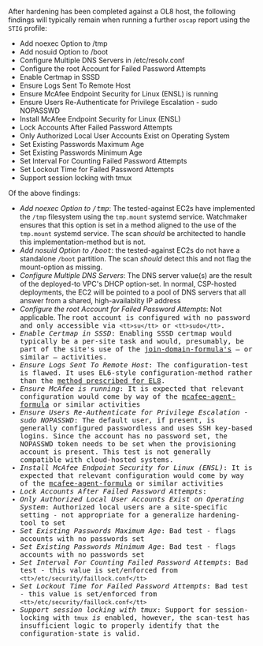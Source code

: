 After hardening has been completed against a OL8 host, the following findings will typically remain when running a further `oscap` report using the `STIG` profile:

* Add noexec Option to /tmp
* Add nosuid Option to /boot
* Configure Multiple DNS Servers in /etc/resolv.conf
* Configure the root Account for Failed Password Attempts
* Enable Certmap in SSSD
* Ensure Logs Sent To Remote Host
* Ensure McAfee Endpoint Security for Linux (ENSL) is running
* Ensure Users Re-Authenticate for Privilege Escalation - sudo NOPASSWD
* Install McAfee Endpoint Security for Linux (ENSL)
* Lock Accounts After Failed Password Attempts
* Only Authorized Local User Accounts Exist on Operating System
* Set Existing Passwords Maximum Age
* Set Existing Passwords Minimum Age
* Set Interval For Counting Failed Password Attempts
* Set Lockout Time for Failed Password Attempts
* Support session locking with tmux

Of the above findings:
* <i>Add noexec Option to <tt>/tmp</tt></i>: The tested-against EC2s have implemented the `/tmp` filesystem using the `tmp.mount` systemd service. Watchmaker ensures that this option is set in a method aligned to the use of the `tmp.mount` systemd service. The scan *should* be architected to handle this implementation-method but is not.
* <i>Add nosuid Option to <tt>/boot</tt></i>: the tested-against EC2s do not have a standalone `/boot` partition. The scan *should* detect this and not flag the mount-option as missing.
* <i>Configure Multiple DNS Servers</i>: The DNS server value(s) are the result of the deployed-to VPC's DHCP option-set. In normal, CSP-hosted deployments, the EC2 will be pointed to a pool of DNS servers that all answer from a shared, high-availablity IP address
* <i>Configure the root Account for Failed Password Attempts</i>: Not applicable. The <tt>root<tt> account is configured with no password and only accessible via `<tt>su</tt>` or `<tt>sudo</tt>`.
* <i>Enable Certmap in SSSD</i>: Enabling SSSD certmap would typically be a per-site task and would, presumably, be part of the site's use of the [join-domain-formula's](https://github.com/plus3it/join-domain-formula) &ndash; or similar &ndash; activities.
* <i>Ensure Logs Sent To Remote Host</i>: The configuration-test is flawed. It uses EL6-style configuration-method rather than the [method prescribed for EL8](https://access.redhat.com/articles/3549872#clientrhel7).
* <i>Ensure McAfee is running</i>: It is expected that relevant configuration would come by way of the [mcafee-agent-formula](https://github.com/plus3it/mcafee-agent-formula) or similar activities
* <i>Ensure Users Re-Authenticate for Privilege Escalation - sudo NOPASSWD</i>: The default user, if present, is generally configured passwordless and uses SSH key-based logins. Since the account has no password set, the <tt>NOPASSWD</tt> token needs to be set when the provisioning account is present. This test is not generally compatible with cloud-hosted systems.
* <i>Install McAfee Endpoint Security for Linux (ENSL)</i>: It is expected that relevant configuration would come by way of the [mcafee-agent-formula](https://github.com/plus3it/mcafee-agent-formula) or similar activities
* <i>Lock Accounts After Failed Password Attempts</i>:
* <i>Only Authorized Local User Accounts Exist on Operating System</i>: Authorized local users are a site-specific setting - not appropriate for a generalize hardening-tool to set
* <i>Set Existing Passwords Maximum Age</i>: Bad test - flags accounts with no passwords set
* <i>Set Existing Passwords Minimum Age</i>: Bad test - flags accounts with no passwords set
* <i>Set Interval For Counting Failed Password Attempts</i>: Bad test - this value is set/enforced from `<tt>/etc/security/faillock.conf</tt>`
* <i>Set Lockout Time for Failed Password Attempts</i>: Bad test - this value is set/enforced from `<tt>/etc/security/faillock.conf</tt>`
* <i>Support session locking with tmux</i>: Support for session-locking with `tmux` _is_ enabled, however, the scan-test has insufficient logic to properly identify that the configuration-state is valid.
